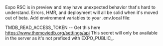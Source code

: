 Expo RSC is in preview and may have unexpected behavior that's hard to understand. Errors, HMR, and deployment will all be solid when it's moved out of beta.
Add environment variables to your .env.local file:

TMDB_READ_ACCESS_TOKEN -- Get this here https://www.themoviedb.org/settings/api
This secret will only be available in the server as it's not prefixed with EXPO_PUBLIC_.
